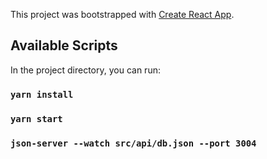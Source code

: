 This project was bootstrapped with [Create React App](https://github.com/facebook/create-react-app).

## Available Scripts

In the project directory, you can run:


### `yarn install`
### `yarn start`
### `json-server --watch src/api/db.json --port 3004`

